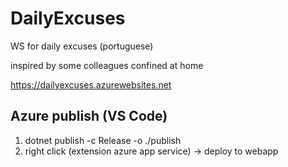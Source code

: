 # DailyExcuses
WS for daily excuses (portuguese)

inspired by some colleagues confined at home

https://dailyexcuses.azurewebsites.net

## Azure publish (VS Code)

1. dotnet publish -c Release -o ./publish
2. right click (extension azure app service) -> deploy to webapp


